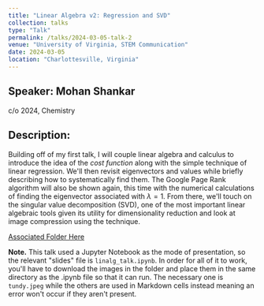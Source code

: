 ```yaml
---
title: "Linear Algebra v2: Regression and SVD"
collection: talks
type: "Talk"
permalink: /talks/2024-03-05-talk-2
venue: "University of Virginia, STEM Communication"
date: 2024-03-05
location: "Charlottesville, Virginia"
---
```


## Speaker: Mohan Shankar
c/o 2024, Chemistry
## Description:
Building off of my first talk, I will couple linear algebra and calculus to introduce the idea of the *cost function* along with the simple technique of linear regression. We'll then revisit eigenvectors and values while briefly describing how to systematically find them. The Google Page Rank algorithm will also be shown again, this time with the numerical calculations of finding the eigenvector associated with $\lambda = 1$. From there, we'll touch on the singular value decomposition (SVD), one of the most important linear algebraic tools given its utility for dimensionality reduction and look at image compression using the technique. 

[Associated Folder Here](https://github.com/stemforvirginia/stemforvirginia.github.io/tree/4964817272a73968e14c8967fece19ae8049fd12/_talks/linalg_talktwo)

**Note.** This talk used a Jupyter Notebook as the mode of presentation, so the relevant "slides" file is ```linalg_talk.ipynb```. In order for all of it to work, you'll have to download the images in the folder and place them in the same directory as the .ipynb file so that it can run. The necessary one is `tundy.jpeg` while the others are used in Markdown cells instead meaning an error won't occur if they aren't present. 
